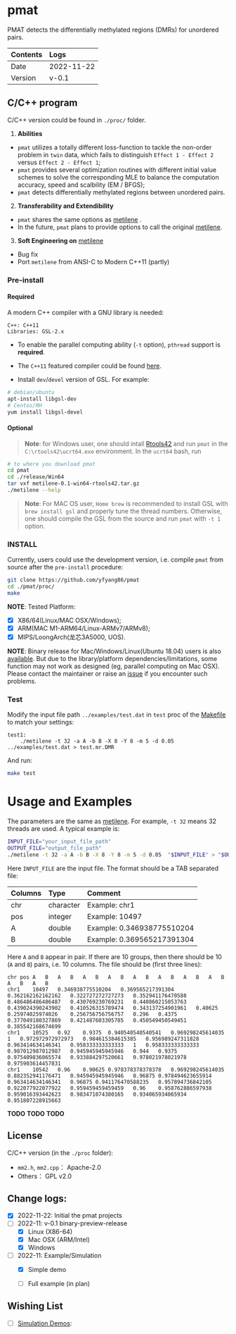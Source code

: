 # pmat
PMAT detects the differentially methylated regions (DMRs) for unordered pairs.

| Contents | Logs |
|:---------|:-----|
| Date | 2022-11-22 | 
| Version | v-0.1 |

## C/C++ program

C/C++ version could be found in `./proc/` folder. 

1. **Abilities**
 - `pmat` utilizes a totally different loss-function to tackle the non-order problem in `twin` data, which fails to distinguish `Effect 1 - Effect 2` versus `Effect 2 - Effect 1`;
 - `pmat` provides several optimization routines with different initial value schemes to solve the corresponding MLE to balance the computation accuracy, speed and scalbility (EM / BFGS);
 - `pmat` detects differentially methylated regions between unordered pairs.

2. **Transferability and Extendibility**
 - `pmat` shares the same options as [metilene](https://www.bioinf.uni-leipzig.de/Software/metilene/) .
 - In the future, `pmat` plans to provide options to call the original [metilene](https://www.bioinf.uni-leipzig.de/Software/metilene/).

3. **Soft Engineering on** [metilene](https://www.bioinf.uni-leipzig.de/Software/metilene/)   
 - Bug fix
 - Port `metilene` from ANSI-C to Modern C++11 (partly)

### Pre-install

#### Required
A modern C++ compiler with a GNU library is needed:

```
C++: C++11
Libraries: GSL-2.x
```

- To enable the parallel computing ability (`-t` option), `pthread` support is **required**.

- The `C++11` featured compiler could be found [here](https://en.cppreference.com/w/cpp/compiler_support).
  
- Install `dev`/`devel` version of GSL. For example:

```bash
# debian/ubuntu 
apt-install libgsl-dev
# Centos/RH
yum install libgsl-devel
```

#### Optional

> **Note**: for Windows user, one should intall [Rtools42](https://cran.r-project.org/bin/windows/Rtools/rtools42/files/rtools42-5355-5357.exe) and run `pmat` in the  `C:\rtools42\ucrt64.exe` environment. In the `ucrt64` bash, run
```bash
# to where you download pmat
cd pmat
cd ./release/Win64
tar vxf metilene-0.1-win64-rtools42.tar.gz
./metilene --help
```

> **Note**: For MAC OS user, `Home brew` is recommended to install GSL with `brew install gsl` and properly tune the thread numbers. Otherwise, one should compile the GSL from the source and run `pmat` with `-t 1` option. 

### INSTALL

Currently, users could use the development version, i.e. compile `pmat` from source after the `pre-install` procedure:

```bash
git clone https://github.com/yfyang86/pmat
cd ./pmat/proc/
make
```


**NOTE**: Tested Platform: 
- [x] X86/64(Linux/MAC OSX/Windows);
- [x] ARM(MAC M1-ARM64/Linux-ARMv7/ARMv8);
- [x] MIPS/LoongArch(龙芯3A5000, UOS).

**NOTE**: Binary release for Mac/Windows/Linux(Ubuntu 18.04) users is also [available](https://github.com/yfyang86/pmat/releases). But due to the library/platform dependencies/limitations, some function may not work as designed (eg, parallel computing on Mac OSX). Please contact the maintainer or raise an [issue](https://github.com/yfyang86/pmat/issues)  if you encounter such problems.

### Test

Modify the input file path `../examples/test.dat` in  `test` proc of the [Makefile](./proc/Makefile) to match your settings:

```
test1: 
	./metilene -t 32 -a A -b B -X 8 -Y 8 -m 5 -d 0.05 ../examples/test.dat > test.mr.DMR
```

And run:

```bash
make test
```



# Usage and Examples

The parameters are the same as [metilene](https://www.bioinf.uni-leipzig.de/Software/metilene/). For example, `-t 32` means 32 threads are used. A typical example is:

```bash
INPUT_FILE="your_input_file_path"
OUTPUT_FILE="output_file_path" 
./metilene -t 32 -a A -b B -X 8 -Y 8 -m 5 -d 0.05  "$INPUT_FILE" > "$OUTPUT_FILE"
```

Here `INPUT_FILE` are the input file. The format should be a TAB separated file:

| Columns | Type | Comment |
|:--------|:--------|:--------|
| chr | character | Example: chr1 |
| pos | integer | Example: 10497 |
| A | double | Example: 0.346938775510204 |
| B | double | Example: 0.369565217391304 |

Here `A` and `B` appear in pair. If there are 10 groups, then there should be 10 (`A` and `B`) pairs, i.e. 10 columns. The file should be (first three lines):

```
chr	pos	A	B	A	B	A	B	A	B	A	B	A	B	A	B	A	B	A	B	A	B
chr1	10497	0.346938775510204	0.369565217391304	0.362162162162162	0.322727272727273	0.352941176470588	0.486486486486487	0.430769230769231	0.440860215053763	0.439024390243902	0.410526315789474	0.343137254901961	0.40625	0.25974025974026	0.256756756756757	0.296	0.4375	0.377049180327869	0.421487603305785	0.450549450549451	0.385542168674699
chr1	10525	0.92	0.9375	0.940540540540541	0.969298245614035	1	0.972972972972973	0.984615384615385	0.956989247311828	0.963414634146341	0.958333333333333	1	0.958333333333333	0.987012987012987	0.945945945945946	0.944	0.9375	0.975409836065574	0.933884297520661	0.978021978021978	0.975903614457831
chr1	10542	0.96	0.90625	0.978378378378378	0.969298245614035	0.882352941176471	0.945945945945946	0.96875	0.978494623655914	0.963414634146341	0.96875	0.941176470588235	0.957894736842105	0.922077922077922	0.959459459459459	0.96	0.958762886597938	0.959016393442623	0.983471074380165	0.934065934065934	0.951807228915663
```

**TODO**
**TODO**
**TODO**

## License

C/C++ version (in the `./proc` folder):
- `mm2.h`, `mm2.cpp`： Apache-2.0
- Others： GPL v2.0

## Change logs:

- [x] 2022-11-22: Initial the pmat projects
- [ ] 2022-11: v-0.1 binary-preview-release 
  - [x] Linux (X86-64)
  - [x] Mac OSX (ARM/Intel)
  - [x] Windows
- [ ] 2022-11: Example/Simulation
	- [x] Simple demo
	- [ ] Full example (in plan)


## Wishing List

- [ ] [Simulation Demos](./TODO.md): 
